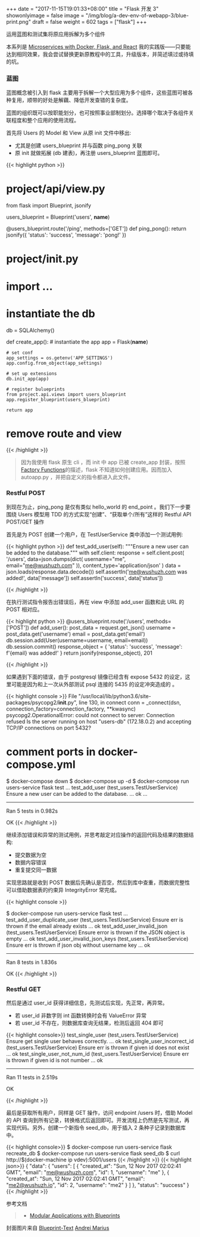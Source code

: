 +++
date = "2017-11-15T19:01:33+08:00"
title = "Flask 开发 3"
showonlyimage = false
image = "/img/blog/a-dev-env-of-webapp-3/blue-print.png"
draft = false
weight = 602
tags = ["flask"]
+++

运用蓝图和测试集将原应用拆解为多个组件
<!--more-->

本系列是 [Microservices with Docker, Flask, and React](https://testdriven.io/) 我的实践版——只要能达到相同效果，我会尝试替换更新原教程中的工具，升级版本，并简述填过或待填的坑。

### 蓝图

蓝图概念被引入到 flask 主要用于拆解一个大型应用为多个组件，这些蓝图可被各种复用，顺带的好处是解藕、降低开发查错的复杂度。

蓝图的组织既可以按职能划分，也可按照事业部制划分。选择哪个取决于各组件关联程度和整个应用的使用流程。

首先将 Users 的 Model 和 View 从原 init 文件中移出:

- 尤其是创建 users_blueprint 并与函数 ping_pong 关联
- 原 init 就做拓展 (db 建表)，再注册 users_blueprint 蓝图即可。

{{< highlight python >}}
# project/api/view.py
from flask import Blueprint, jsonify


users_blueprint = Blueprint('users', __name__)


@users_blueprint.route('/ping', methods=['GET'])
def ping_pong():
    return jsonify({
        'status': 'success',
        'message': 'pong!'
    })

# project/__init__.py
# import ...

# instantiate the db
db = SQLAlchemy()


def create_app():
    # instantiate the app
    app = Flask(__name__)

    # set conf
    app_settings = os.getenv('APP_SETTINGS')
    app.config.from_object(app_settings)

    # set up extensions
    db.init_app(app)

    # register bulueprints
    from project.api.views import users_blueprint
    app.register_blueprint(users_blueprint)

    return app

# remove route and view
{{< /highlight >}}

> 因为我使用 flask 原生 cli ，而 init 中 app 已被 create_app 封装，按照[Factory Functions](http://flask.pocoo.org/docs/0.12/cli/#factory-functions)的描述，flask 不知道如何创建应用。因而加入 autoapp.py ，并把自定义的指令都进入此文件。

### Restful POST

到现在为止，ping_pong 是仅有类似 hello_world 的 end_point 。我们下一步要围绕 Users 模型用 TDD 的方式实现“创建”、“获取单个/所有”这样的 Restful API POST/GET 操作

首先是为 POST 创建一个用户，在 TestUserService 类中添加一个测试用例:

{{< highlight python >}}
def test_add_user(self):
    """Ensure a new user can be added to the database."""
    with self.client:
        response = self.client.post(
            '/users',
            data=json.dumps(dict(
                username="me",
                email="me@wushuzh.com"
            )),
            content_type='application/json'
        )
        data = json.loads(response.data.decode())
        self.assertIn('me@wushuzh.com was added!', data['message'])
        self.assertIn('success', data['status'])

{{< /highlight >}}

在执行测试指令报告出错误后，再在 view 中添加 add_user 函数和此 URL 的 POST 相对应。

{{< highlight python >}}
@users_blueprint.route('/users', methods=['POST'])
def add_user():
    post_data = request.get_json()
    username = post_data.get('username')
    email = post_data.get('email')
    db.session.add(User(username=username, email=email))
    db.session.commit()
    response_object = {
        'status': 'success',
        'message': f'{email} was added!'
    }
    return jsonify(response_object), 201

{{< /highlight >}}

如果遇到下面的错误，由于 postgresql 镜像已经含有 expose 5432 的设定，这里可能是因为和上一次从外部测试 psql 连接的 5435 的设定冲突造成的 。

{{< highlight console >}}
File
  "/usr/local/lib/python3.6/site-packages/psycopg2/__init__.py",
  line 130, in connect
  conn = _connect(dsn, connection_factory=connection_factory, **kwasync)
psycopg2.OperationalError:
  could not connect to server: Connection refused
  Is the server running on host "users-db" (172.18.0.2)
  and accepting TCP/IP connections on port 5432?

# comment ports in docker-compose.yml 

$ docker-compose down
$ docker-compose up -d
$ docker-compose run users-service flask test
...
test_add_user (test_users.TestUserService)
Ensure a new user can be added to the database. ... ok
...

-------------------------------------------------------
Ran 5 tests in 0.982s

OK
{{< /highlight >}}

继续添加错误和异常的测试用例，并思考敲定对应操作的返回代码及结果的数据结构:

- 提交数据为空
- 数据内容错误
- 重复提交同一数据

实现思路就是收到 POST 数据后先确认是否空，然后到库中查重，而数据完整性可以借助数据表的约束异 IntegrityError 常完成。

{{< highlight console >}}

$ docker-compose run users-service flask test
...
test_add_user_duplicate_user (test_users.TestUserService)
Ensure err is thrown if the email already exists ... ok
test_add_user_invalid_json (test_users.TestUserService)
Ensure error is thrown if the JSON object is empty ... ok
test_add_user_invalid_json_keys (test_users.TestUserService)
Ensure err is thrown if json obj without username key ... ok

-----------------------------------------------------
Ran 8 tests in 1.836s

OK
{{< /highlight >}}

### Restful GET

然后是通过 user_id 获得详细信息，先测试后实现，先正常，再异常。

- 若 user_id 非数字则 int 函数转换时会有 ValueError 异常
- 若 user_id 不存在，则数据库查询无结果，检测后返回 404 即可

{{< highlight console>}}
test_single_user (test_users.TestUserService)
Ensure get single user behaves correctly. ... ok
test_single_user_incorrect_id (test_users.TestUserService)
Ensure err is thrown if given id does not exist ... ok
test_single_user_not_num_id (test_users.TestUserService)
Ensure err is thrown if given id is not number ... ok

----------------------------------------------------------
Ran 11 tests in 2.519s

OK

{{< /highlight >}}

最后是获取所有用户，同样是 GET 操作，访问 endpoint /users 时，借助 Model 的 API 查询到所有记录，转换格式后返回即可。开发流程上仍然是先写测试，再实现代码。另外，创建一个新指令 seed_db，用于插入 2 条种子记录到数据库中。

{{< highlight console>}}
$ docker-compose run users-service flask recreate_db
$ docker-compose run users-service flask seed_db
$ curl http://$(docker-machine ip vdev):5001/users
{{< /highlight >}}
{{< highlight json>}}
{
  "data": {
    "users": [
      {
        "created_at": "Sun, 12 Nov 2017 02:02:41 GMT",
        "email": "me@wushuzh.com",
        "id": 1,
        "username": "me"
      },
      {
        "created_at": "Sun, 12 Nov 2017 02:02:41 GMT",
        "email": "me2@wushuzh.io",
        "id": 2,
        "username": "me2"
      }
    ]
  },
  "status": "success"
}
{{< /highlight >}}




参考文档

> - [Modular Applications with Blueprints](http://flask.pocoo.org/docs/0.12/blueprints/)

封面图片来自 [Blueprint-Text](https://dribbble.com/shots/2783995-Blueprint-Text) <a href="https://dribbble.com/andreimarius"><i class="fa fa-dribbble" aria-hidden="true"></i> Andrei Marius</a>  
